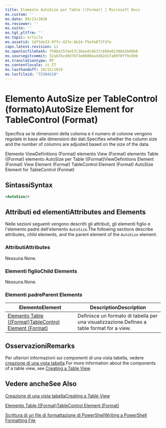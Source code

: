 ```yaml
---
title: Elemento AutoSize per Table ((Format) | Microsoft Docs
ms.custom: ''
ms.date: 09/13/2016
ms.reviewer: ''
ms.suite: ''
ms.tgt_pltfrm: ''
ms.topic: article
ms.assetid: 1df5de23-9ffc-427e-bb34-f5efe073f3fe
caps.latest.revision: 11
ms.openlocfilehash: f50ba257ee57c36aedc6b37c680a0130842b69b0
ms.sourcegitcommit: 52a67bcd9d7bf3e8600ea4302d1fa8970ff9c998
ms.translationtype: MT
ms.contentlocale: it-IT
ms.lasthandoff: 10/15/2019
ms.locfileid: "72364210"
---
```

# <a name="autosize-element-for-tablecontrol-format"></a><span data-ttu-id="5ad22-102">Elemento AutoSize per TableControl (formato)</span><span class="sxs-lookup"><span data-stu-id="5ad22-102">AutoSize Element for TableControl (Format)</span></span>

<span data-ttu-id="5ad22-103">Specifica se le dimensioni della colonna e il numero di colonne vengono regolate in base alle dimensioni dei dati.</span><span class="sxs-lookup"><span data-stu-id="5ad22-103">Specifies whether the column size and the number of columns are adjusted based on the size of the data.</span></span>

<span data-ttu-id="5ad22-104">Elemento ViewDefinitions (Format) elemento View (Format) elemento Table ((Format) elemento AutoSize per Table ((Format)</span><span class="sxs-lookup"><span data-stu-id="5ad22-104">ViewDefinitions Element (Format) View Element (Format) TableControl Element (Format) AutoSize Element for TableControl (Format)</span></span>

## <a name="syntax"></a><span data-ttu-id="5ad22-105">Sintassi</span><span class="sxs-lookup"><span data-stu-id="5ad22-105">Syntax</span></span>

```xml
<AutoSize/>
```

## <a name="attributes-and-elements"></a><span data-ttu-id="5ad22-106">Attributi ed elementi</span><span class="sxs-lookup"><span data-stu-id="5ad22-106">Attributes and Elements</span></span>

<span data-ttu-id="5ad22-107">Nelle sezioni seguenti vengono descritti gli attributi, gli elementi figlio e l'elemento padre dell'elemento `AutoSize`.</span><span class="sxs-lookup"><span data-stu-id="5ad22-107">The following sections describe attributes, child elements, and the parent element of the `AutoSize` element.</span></span>

### <a name="attributes"></a><span data-ttu-id="5ad22-108">Attributi</span><span class="sxs-lookup"><span data-stu-id="5ad22-108">Attributes</span></span>

<span data-ttu-id="5ad22-109">Nessuna.</span><span class="sxs-lookup"><span data-stu-id="5ad22-109">None.</span></span>

### <a name="child-elements"></a><span data-ttu-id="5ad22-110">Elementi figlio</span><span class="sxs-lookup"><span data-stu-id="5ad22-110">Child Elements</span></span>

<span data-ttu-id="5ad22-111">Nessuna.</span><span class="sxs-lookup"><span data-stu-id="5ad22-111">None.</span></span>

### <a name="parent-elements"></a><span data-ttu-id="5ad22-112">Elementi padre</span><span class="sxs-lookup"><span data-stu-id="5ad22-112">Parent Elements</span></span>

|<span data-ttu-id="5ad22-113">Elemento</span><span class="sxs-lookup"><span data-stu-id="5ad22-113">Element</span></span>|<span data-ttu-id="5ad22-114">Description</span><span class="sxs-lookup"><span data-stu-id="5ad22-114">Description</span></span>|
|-------------|-----------------|
|[<span data-ttu-id="5ad22-115">Elemento Table ((Format)</span><span class="sxs-lookup"><span data-stu-id="5ad22-115">TableControl Element (Format)</span></span>](./tablecontrol-element-format.md)|<span data-ttu-id="5ad22-116">Definisce un formato di tabella per una visualizzazione.</span><span class="sxs-lookup"><span data-stu-id="5ad22-116">Defines a table format for a view.</span></span>|

## <a name="remarks"></a><span data-ttu-id="5ad22-117">Osservazioni</span><span class="sxs-lookup"><span data-stu-id="5ad22-117">Remarks</span></span>

<span data-ttu-id="5ad22-118">Per ulteriori informazioni sui componenti di una vista tabella, vedere [creazione di una vista tabella](./creating-a-table-view.md).</span><span class="sxs-lookup"><span data-stu-id="5ad22-118">For more information about the components of a table view, see [Creating a Table View](./creating-a-table-view.md).</span></span>

## <a name="see-also"></a><span data-ttu-id="5ad22-119">Vedere anche</span><span class="sxs-lookup"><span data-stu-id="5ad22-119">See Also</span></span>

[<span data-ttu-id="5ad22-120">Creazione di una vista tabella</span><span class="sxs-lookup"><span data-stu-id="5ad22-120">Creating a Table View</span></span>](./creating-a-table-view.md)

[<span data-ttu-id="5ad22-121">Elemento Table ((Format)</span><span class="sxs-lookup"><span data-stu-id="5ad22-121">TableControl Element (Format)</span></span>](./tablecontrol-element-format.md)

[<span data-ttu-id="5ad22-122">Scrittura di un file di formattazione di PowerShell</span><span class="sxs-lookup"><span data-stu-id="5ad22-122">Writing a PowerShell Formatting File</span></span>](./writing-a-powershell-formatting-file.md)
